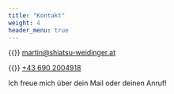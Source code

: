 ```yaml
---
title: "Kontakt"
weight: 4
header_menu: true
---
```


{{<icon class="fa fa-envelope">}}&nbsp;[martin@shiatsu-weidinger.at](mailto:martin@shiatsu-weidinger.at)

{{<icon class="fa fa-phone">}}&nbsp;[+43 690 2004918](tel:+436902004918)

Ich freue mich über dein Mail oder deinen Anruf!
